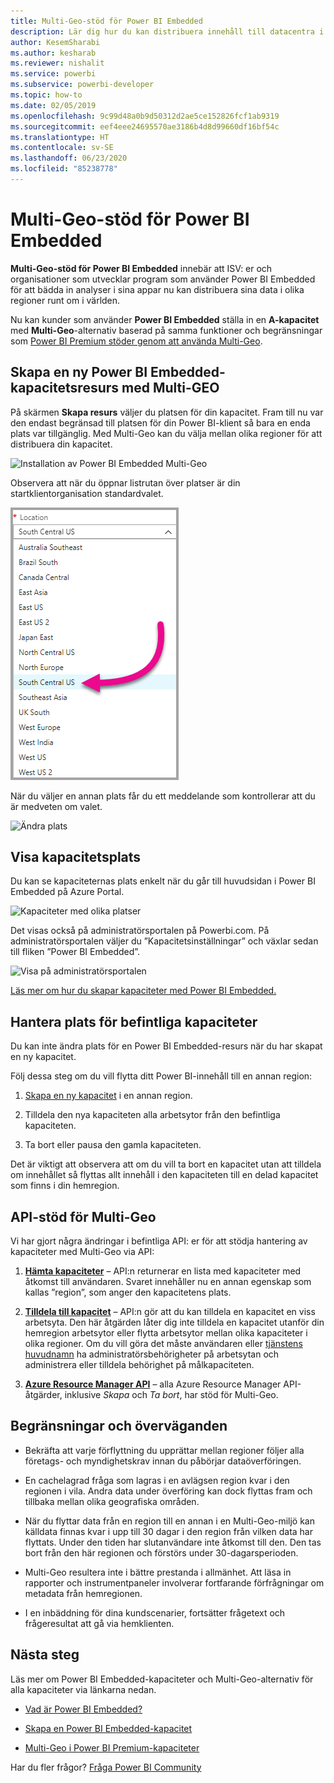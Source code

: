 ```yaml
---
title: Multi-Geo-stöd för Power BI Embedded
description: Lär dig hur du kan distribuera innehåll till datacentra i andra regioner än Power BI Embedded.
author: KesemSharabi
ms.author: kesharab
ms.reviewer: nishalit
ms.service: powerbi
ms.subservice: powerbi-developer
ms.topic: how-to
ms.date: 02/05/2019
ms.openlocfilehash: 9c99d48a0b9d50312d2ae5ce152826fcf1ab9319
ms.sourcegitcommit: eef4eee24695570ae3186b4d8d99660df16bf54c
ms.translationtype: HT
ms.contentlocale: sv-SE
ms.lasthandoff: 06/23/2020
ms.locfileid: "85238778"
---
```

# <a name="multi-geo-support-for-power-bi-embedded"></a>Multi-Geo-stöd för Power BI Embedded

**Multi-Geo-stöd för Power BI Embedded** innebär att ISV: er och organisationer som utvecklar program som använder Power BI Embedded för att bädda in analyser i sina appar nu kan distribuera sina data i olika regioner runt om i världen.

Nu kan kunder som använder **Power BI Embedded** ställa in en **A-kapacitet** med **Multi-Geo**-alternativ baserad på samma funktioner och begränsningar som [Power BI Premium stöder genom att använda Multi-Geo](../../admin/service-admin-premium-Multi-Geo.md).

## <a name="creating-new-power-bi-embedded-capacity-resource-with-multi-geo"></a>Skapa en ny Power BI Embedded-kapacitetsresurs med Multi-GEO

På skärmen **Skapa resurs** väljer du platsen för din kapacitet. Fram till nu var den endast begränsad till platsen för din Power BI-klient så bara en enda plats var tillgänglig. Med Multi-Geo kan du välja mellan olika regioner för att distribuera din kapacitet.

![Installation av Power BI Embedded Multi-Geo](media/embedded-multi-geo/pbie-multi-geo-setup.png)

Observera att när du öppnar listrutan över platser är din startklientorganisation standardvalet.
  
![Standardplats för Power BI Embedded med Multi-Geo](media/embedded-multi-geo/pbie-multi-geo-default-location.png)

När du väljer en annan plats får du ett meddelande som kontrollerar att du är medveten om valet.

![Ändra plats](media/embedded-multi-geo/pbie-multi-geo-location-change.png)

## <a name="view-capacity-location"></a>Visa kapacitetsplats

Du kan se kapaciteternas plats enkelt när du går till huvudsidan i Power BI Embedded på Azure Portal.

![Kapaciteter med olika platser](media/embedded-multi-geo/pbie-multi-geo-location-different.png)

Det visas också på administratörsportalen på Powerbi.com. På administratörsportalen väljer du ”Kapacitetsinställningar” och växlar sedan till fliken ”Power BI Embedded”.

![Visa på administratörsportalen](media/embedded-multi-geo/pbie-multi-geo-admin-portal.png)

[Läs mer om hur du skapar kapaciteter med Power BI Embedded.](azure-pbie-create-capacity.md)

## <a name="manage-existing-capacities-location"></a>Hantera plats för befintliga kapaciteter

Du kan inte ändra plats för en Power BI Embedded-resurs när du har skapat en ny kapacitet.

Följ dessa steg om du vill flytta ditt Power BI-innehåll till en annan region:

1. [Skapa en ny kapacitet](azure-pbie-create-capacity.md) i en annan region.

2. Tilldela den nya kapaciteten alla arbetsytor från den befintliga kapaciteten.

3. Ta bort eller pausa den gamla kapaciteten.

Det är viktigt att observera att om du vill ta bort en kapacitet utan att tilldela om innehållet så flyttas allt innehåll i den kapaciteten till en delad kapacitet som finns i din hemregion.

## <a name="api-support-for-multi-geo"></a>API-stöd för Multi-Geo

Vi har gjort några ändringar i befintliga API: er för att stödja hantering av kapaciteter med Multi-Geo via API:

1. **[Hämta kapaciteter](https://docs.microsoft.com/rest/api/power-bi/capacities/getcapacities)** – API:n returnerar en lista med kapaciteter med åtkomst till användaren. Svaret innehåller nu en annan egenskap som kallas ”region”, som anger den kapacitetens plats.

2. **[Tilldela till kapacitet](https://docs.microsoft.com/rest/api/power-bi/capacities)** – API:n gör att du kan tilldela en kapacitet en viss arbetsyta. Den här åtgärden låter dig inte tilldela en kapacitet utanför din hemregion arbetsytor eller flytta arbetsytor mellan olika kapaciteter i olika regioner. Om du vill göra det måste användaren eller [tjänstens huvudnamn](embed-service-principal.md) ha administratörsbehörigheter på arbetsytan och administrera eller tilldela behörighet på målkapaciteten.

3. **[Azure Resource Manager API](https://docs.microsoft.com/rest/api/power-bi-embedded/capacities)** – alla Azure Resource Manager API-åtgärder, inklusive *Skapa* och *Ta bort*, har stöd för Multi-Geo.

## <a name="limitations-and-considerations"></a>Begränsningar och överväganden

* Bekräfta att varje förflyttning du upprättar mellan regioner följer alla företags- och myndighetskrav innan du påbörjar dataöverföringen.

* En cachelagrad fråga som lagras i en avlägsen region kvar i den regionen i vila. Andra data under överföring kan dock flyttas fram och tillbaka mellan olika geografiska områden.

* När du flyttar data från en region till en annan i en Multi-Geo-miljö kan källdata finnas kvar i upp till 30 dagar i den region från vilken data har flyttats. Under den tiden har slutanvändare inte åtkomst till den. Den tas bort från den här regionen och förstörs under 30-dagarsperioden.

* Multi-Geo resultera inte i bättre prestanda i allmänhet. Att läsa in rapporter och instrumentpaneler involverar fortfarande förfrågningar om metadata från hemregionen.

* I en inbäddning för dina kundscenarier, fortsätter frågetext och frågeresultat att gå via hemklienten.

## <a name="next-steps"></a>Nästa steg

Läs mer om Power BI Embedded-kapaciteter och Multi-Geo-alternativ för alla kapaciteter via länkarna nedan.

* [Vad är Power BI Embedded?](azure-pbie-what-is-power-bi-embedded.md)

* [Skapa en Power BI Embedded-kapacitet](azure-pbie-create-capacity.md)

* [Multi-Geo i Power BI Premium-kapaciteter](../../admin/service-admin-premium-multi-geo.md)

Har du fler frågor? [Fråga Power BI Community](https://community.powerbi.com/)